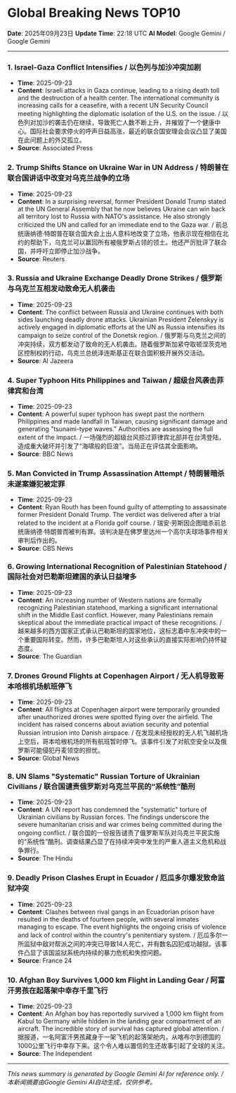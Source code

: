 # Global Breaking News TOP10

**Date**: 2025年09月23日
**Update Time**: 22:18 UTC
**AI Model**: Google Gemini / Google Gemini

---

### 1. **Israel-Gaza Conflict Intensifies** / **以色列与加沙冲突加剧**
- **Time**: 2025-09-23
- **Content**: Israeli attacks in Gaza continue, leading to a rising death toll and the destruction of a health center. The international community is increasing calls for a ceasefire, with a recent UN Security Council meeting highlighting the diplomatic isolation of the U.S. on the issue. / 以色列对加沙的袭击仍在继续，导致死亡人数不断上升，并摧毁了一个健康中心。国际社会要求停火的呼声日益高涨，最近的联合国安理会会议凸显了美国在此问题上的外交孤立。
- **Source**: Associated Press

### 2. **Trump Shifts Stance on Ukraine War in UN Address** / **特朗普在联合国讲话中改变对乌克兰战争的立场**
- **Time**: 2025-09-23
- **Content**: In a surprising reversal, former President Donald Trump stated at the UN General Assembly that he now believes Ukraine can win back all territory lost to Russia with NATO's assistance. He also strongly criticized the UN and called for an immediate end to the Gaza war. / 前总统唐纳德·特朗普在联合国大会上出人意料地改变了立场，他表示现在相信在北约的帮助下，乌克兰可以赢回所有被俄罗斯占领的领土。他还严厉批评了联合国，并呼吁立即停止加沙战争。
- **Source**: Reuters

### 3. **Russia and Ukraine Exchange Deadly Drone Strikes** / **俄罗斯与乌克兰互相发动致命无人机袭击**
- **Time**: 2025-09-23
- **Content**: The conflict between Russia and Ukraine continues with both sides launching deadly drone attacks. Ukrainian President Zelenskyy is actively engaged in diplomatic efforts at the UN as Russia intensifies its campaign to seize control of the Donetsk region. / 俄罗斯与乌克兰之间的冲突持续，双方都发动了致命的无人机袭击。随着俄罗斯加紧夺取顿涅茨克地区控制权的行动，乌克兰总统泽连斯基正在联合国积极开展外交活动。
- **Source**: Al Jazeera

### 4. **Super Typhoon Hits Philippines and Taiwan** / **超级台风袭击菲律宾和台湾**
- **Time**: 2025-09-23
- **Content**: A powerful super typhoon has swept past the northern Philippines and made landfall in Taiwan, causing significant damage and generating "tsunami-type waves." Authorities are assessing the full extent of the impact. / 一场强烈的超级台风掠过菲律宾北部并在台湾登陆，造成重大破坏并引发了“海啸般的巨浪”。当局正在评估其全面影响。
- **Source**: BBC News

### 5. **Man Convicted in Trump Assassination Attempt** / **特朗普暗杀未遂案嫌犯被定罪**
- **Time**: 2025-09-23
- **Content**: Ryan Routh has been found guilty of attempting to assassinate former President Donald Trump. The verdict was delivered after a trial related to the incident at a Florida golf course. / 瑞安·劳斯因企图暗杀前总统唐纳德·特朗普而被判有罪。该判决是在佛罗里达州一个高尔夫球场事件相关审判后作出的。
- **Source**: CBS News

### 6. **Growing International Recognition of Palestinian Statehood** / **国际社会对巴勒斯坦建国的承认日益增多**
- **Time**: 2025-09-23
- **Content**: An increasing number of Western nations are formally recognizing Palestinian statehood, marking a significant international shift in the Middle East conflict. However, many Palestinians remain skeptical about the immediate practical impact of these recognitions. / 越来越多的西方国家正式承认巴勒斯坦的国家地位，这标志着中东冲突中的一个重要国际转变。然而，许多巴勒斯坦人对这些承认的直接实际影响仍持怀疑态度。
- **Source**: The Guardian

### 7. **Drones Ground Flights at Copenhagen Airport** / **无人机导致哥本哈根机场航班停飞**
- **Time**: 2025-09-23
- **Content**: All flights at Copenhagen airport were temporarily grounded after unauthorized drones were spotted flying over the airfield. The incident has raised concerns about aviation security and potential Russian intrusion into Danish airspace. / 在发现未经授权的无人机飞越机场上空后，哥本哈根机场的所有航班暂时停飞。该事件引发了对航空安全以及俄罗斯可能侵犯丹麦领空的担忧。
- **Source**: Global News

### 8. **UN Slams "Systematic" Russian Torture of Ukrainian Civilians** / **联合国谴责俄罗斯对乌克兰平民的“系统性”酷刑**
- **Time**: 2025-09-23
- **Content**: A UN report has condemned the "systematic" torture of Ukrainian civilians by Russian forces. The findings underscore the severe humanitarian crisis and war crimes being committed during the ongoing conflict. / 联合国的一份报告谴责了俄罗斯军队对乌克兰平民实施的“系统性”酷刑。调查结果凸显了在持续冲突中发生的严重人道主义危机和战争罪行。
- **Source**: The Hindu

### 9. **Deadly Prison Clashes Erupt in Ecuador** / **厄瓜多尔爆发致命监狱冲突**
- **Time**: 2025-09-23
- **Content**: Clashes between rival gangs in an Ecuadorian prison have resulted in the deaths of fourteen people, with several inmates managing to escape. The event highlights the ongoing crisis of violence and lack of control within the country's penitentiary system. / 厄瓜多尔一所监狱中敌对帮派之间的冲突已导致14人死亡，并有数名囚犯成功越狱。该事件凸显了该国监狱系统内持续的暴力危机和失控问题。
- **Source**: France 24

### 10. **Afghan Boy Survives 1,000 km Flight in Landing Gear** / **阿富汗男孩在起落架中幸存千里飞行**
- **Time**: 2025-09-23
- **Content**: An Afghan boy has reportedly survived a 1,000 km flight from Kabul to Germany while hidden in the landing gear compartment of an aircraft. The incredible story of survival has captured global attention. / 据报道，一名阿富汗男孩藏身于一架飞机的起落架舱内，从喀布尔到德国的1000公里飞行中幸存下来。这个令人难以置信的生还故事引起了全球的关注。
- **Source**: The Independent

---

*This news summary is generated by Google Gemini AI for reference only. / 本新闻摘要由Google Gemini AI自动生成，仅供参考。*
